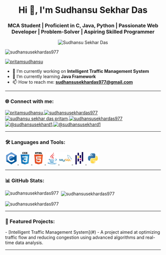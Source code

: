 <h1 align="center">Hi 👋, I'm Sudhansu Sekhar Das</h1>
<h3 align="center">MCA Student | Proficient in C, Java, Python | Passionate Web Developer | Problem-Solver | Aspiring Skilled Programmer</h3>

<p align="center">
  <img src="https://github.com/yourusername/yourrepository/blob/main/assets/yourphoto.jpg" alt="Sudhansu Sekhar Das" width="150" />
</p>

<p align="left">
  <img src="https://komarev.com/ghpvc/?username=sudhansusekhardas977&label=Profile%20views&color=0e75b6&style=flat" alt="sudhansusekhardas977" />
</p>

<p align="left">
  <a href="https://twitter.com/pritamsudhansu" target="blank">
    <img src="https://img.shields.io/twitter/follow/pritamsudhansu?logo=twitter&style=for-the-badge" alt="pritamsudhansu" />
  </a>
</p>

- 🔭 I’m currently working on **Intelligent Traffic Management System**
- 🌱 I’m currently learning **Java Framework**
- 📫 How to reach me: **sudhansusekhardas977@gmail.com**

---

<h3 align="left">🌐 Connect with me:</h3>
<p align="left">
  <a href="https://twitter.com/pritamsudhansu" target="blank">
    <img align="center" src="https://raw.githubusercontent.com/rahuldkjain/github-profile-readme-generator/master/src/images/icons/Social/twitter.svg" alt="pritamsudhansu" height="30" width="40" />
  </a>
  <a href="https://linkedin.com/in/sudhansusekhardas977" target="blank">
    <img align="center" src="https://raw.githubusercontent.com/rahuldkjain/github-profile-readme-generator/master/src/images/icons/Social/linked-in-alt.svg" alt="sudhansusekhardas977" height="30" width="40" />
  </a>
  <a href="https://fb.com/sudhansu sekhar das pritam" target="blank">
    <img align="center" src="https://raw.githubusercontent.com/rahuldkjain/github-profile-readme-generator/master/src/images/icons/Social/facebook.svg" alt="sudhansu sekhar das pritam" height="30" width="40" />
  </a>
  <a href="https://instagram.com/sudhansusekhardas977" target="blank">
    <img align="center" src="https://raw.githubusercontent.com/rahuldkjain/github-profile-readme-generator/master/src/images/icons/Social/instagram.svg" alt="sudhansusekhardas977" height="30" width="40" />
  </a>
  <a href="https://www.hackerrank.com/@sudhansusekhard1" target="blank">
    <img align="center" src="https://raw.githubusercontent.com/rahuldkjain/github-profile-readme-generator/master/src/images/icons/Social/hackerrank.svg" alt="@sudhansusekhard1" height="30" width="40" />
  </a>
  <a href="https://www.hackerearth.com/@sudhansusekhard1" target="blank">
    <img align="center" src="https://raw.githubusercontent.com/rahuldkjain/github-profile-readme-generator/master/src/images/icons/Social/hackerearth.svg" alt="@sudhansusekhard1" height="30" width="40" />
  </a>
</p>

---

<h3 align="left">🛠️ Languages and Tools:</h3>
<p align="left">
  <a href="https://www.cprogramming.com/" target="_blank" rel="noreferrer">
    <img src="https://raw.githubusercontent.com/devicons/devicon/master/icons/c/c-original.svg" alt="c" width="40" height="40" />
  </a>
  <a href="https://www.w3schools.com/css/" target="_blank" rel="noreferrer">
    <img src="https://raw.githubusercontent.com/devicons/devicon/master/icons/css3/css3-original-wordmark.svg" alt="css3" width="40" height="40" />
  </a>
  <a href="https://www.w3.org/html/" target="_blank" rel="noreferrer">
    <img src="https://raw.githubusercontent.com/devicons/devicon/master/icons/html5/html5-original-wordmark.svg" alt="html5" width="40" height="40" />
  </a>
  <a href="https://www.java.com" target="_blank" rel="noreferrer">
    <img src="https://raw.githubusercontent.com/devicons/devicon/master/icons/java/java-original.svg" alt="java" width="40" height="40" />
  </a>
  <a href="https://www.mysql.com/" target="_blank" rel="noreferrer">
    <img src="https://raw.githubusercontent.com/devicons/devicon/master/icons/mysql/mysql-original-wordmark.svg" alt="mysql" width="40" height="40" />
  </a>
  <a href="https://pandas.pydata.org/" target="_blank" rel="noreferrer">
    <img src="https://raw.githubusercontent.com/devicons/devicon/2ae2a900d2f041da66e950e4d48052658d850630/icons/pandas/pandas-original.svg" alt="pandas" width="40" height="40" />
  </a>
  <a href="https://www.python.org" target="_blank" rel="noreferrer">
    <img src="https://raw.githubusercontent.com/devicons/devicon/master/icons/python/python-original.svg" alt="python" width="40" height="40" />
  </a>
</p>

---

<h3 align="left">📊 GitHub Stats:</h3>
<p>
  <img align="left" src="https://github-readme-stats.vercel.app/api/top-langs?username=sudhansusekhardas977&show_icons=true&locale=en&layout=compact" alt="sudhansusekhardas977" />
</p>

<p>&nbsp;
  <img align="center" src="https://github-readme-stats.vercel.app/api?username=sudhansusekhardas977&show_icons=true&locale=en" alt="sudhansusekhardas977" />
</p>

<p>
  <img align="center" src="https://github-readme-streak-stats.herokuapp.com/?user=sudhansusekhardas977&" alt="sudhansusekhardas977" />
</p>

---

<h3 align="left">💼 Featured Projects:</h3>
- [Intelligent Traffic Management System](#) - A project aimed at optimizing traffic flow and reducing congestion using advanced algorithms and real-time data analysis.

---

